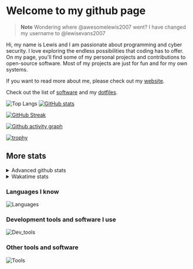 # Welcome to my github page

> **Note**
> Wondering where @awesomelewis2007 went? I have changed my username to @lewisevans2007

Hi, my name is Lewis and I am passionate about programming and cyber security. I love exploring the endless possibilities that coding has to offer. On my page, you'll find some of my personal projects and contributions to open-source software. Most of my projects are just for fun and for my own systems.

If you want to read more about me, please check out my [website](https://lewisevans2007.github.io/).

Check out the list of [software](https://github.com/lewisevans2007/lewisevans2007/blob/master/software.md) and my [dotfiles](https://github.com/lewisevans2007/dotfiles).

![Top Langs](https://github-readme-stats.vercel.app/api/top-langs/?username=lewisevans2007&hide=html,css,jupyter%20notebook&langs_count=10&layout=donut&theme=transparent&exclude_repo=GPT-code-repository,Obsidian_vault,Apple-PowerManagement,Apple-Security,CMake,qemu,swift,tcpdump,xnu)
[![GitHub stats](https://github-readme-stats.vercel.app/api?username=lewisevans2007&show_icons=true&theme=transparent)](https://github.com/anuraghazra/github-readme-stats)

[![GitHub Streak](https://streak-stats.demolab.com?user=lewisevans2007&theme=transparent)](https://git.io/streak-stats)

[![Github activity graph](https://github-readme-activity-graph.vercel.app/graph?username=lewisevans2007&theme=github-compact&area=true)](https://github.com/ashutosh00710/github-readme-activity-graph)

[![trophy](https://github-profile-trophy.vercel.app/?username=lewisevans2007&theme=darkhub)](https://github.com/ryo-ma/github-profile-trophy)

## More stats
<details close>
<summary>Advanced github stats</summary>
<br>
  
![Metrics](https://raw.githubusercontent.com/lewisevans2007/lewisevans2007/master/github-metrics.svg)
  
</details>

<details close>
<summary>Wakatime stats</summary>
<br>

<!--START_SECTION:waka-->

```txt
Python        3 hrs 27 mins   ███████▓░░░░░░░░░░░░░░░░░   31.29 %
Markdown      2 hrs 16 mins   █████░░░░░░░░░░░░░░░░░░░░   20.55 %
Other         2 hrs           ████▓░░░░░░░░░░░░░░░░░░░░   18.09 %
HTML          33 mins         █▒░░░░░░░░░░░░░░░░░░░░░░░   05.01 %
Text          30 mins         █░░░░░░░░░░░░░░░░░░░░░░░░   04.59 %
Makefile      28 mins         █░░░░░░░░░░░░░░░░░░░░░░░░   04.24 %
Docker        27 mins         █░░░░░░░░░░░░░░░░░░░░░░░░   04.14 %
C             22 mins         █░░░░░░░░░░░░░░░░░░░░░░░░   03.35 %
Bash          16 mins         ▓░░░░░░░░░░░░░░░░░░░░░░░░   02.42 %
fish          12 mins         ▒░░░░░░░░░░░░░░░░░░░░░░░░   01.84 %
Git Config    9 mins          ▒░░░░░░░░░░░░░░░░░░░░░░░░   01.39 %
CSS           5 mins          ▒░░░░░░░░░░░░░░░░░░░░░░░░   00.81 %
JSON          5 mins          ▒░░░░░░░░░░░░░░░░░░░░░░░░   00.81 %
Objective-C   4 mins          ▒░░░░░░░░░░░░░░░░░░░░░░░░   00.69 %
Vim Script    3 mins          ░░░░░░░░░░░░░░░░░░░░░░░░░   00.50 %
```

<!--END_SECTION:waka-->
</details>

### Languages I know
![Languages](https://skillicons.dev/icons?i=python,cpp,cs,c,javascript,nodejs,dotnet,bash,css,html,rust)
### Development tools and software I use
![Dev_tools](https://skillicons.dev/icons?i=git,docker,github,googlecloud,vscode,visualstudio,raspberrypi,linux,powershell,replit)
### Other tools and software
![Tools](https://skillicons.dev/icons?i=blender,ps,pr,ai,xd,figma)
